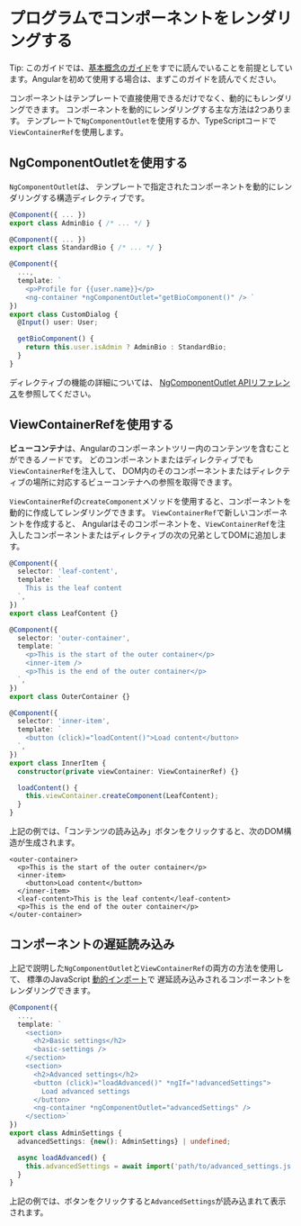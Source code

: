 # プログラムでコンポーネントをレンダリングする

Tip: このガイドでは、[基本概念のガイド](essentials)をすでに読んでいることを前提としています。Angularを初めて使用する場合は、まずこのガイドを読んでください。

コンポーネントはテンプレートで直接使用できるだけでなく、動的にもレンダリングできます。
コンポーネントを動的にレンダリングする主な方法は2つあります。
テンプレートで`NgComponentOutlet`を使用するか、TypeScriptコードで`ViewContainerRef`を使用します。

## NgComponentOutletを使用する

`NgComponentOutlet`は、
テンプレートで指定されたコンポーネントを動的にレンダリングする構造ディレクティブです。

```ts
@Component({ ... })
export class AdminBio { /* ... */ }

@Component({ ... })
export class StandardBio { /* ... */ }

@Component({
  ...,
  template: `
    <p>Profile for {{user.name}}</p>
    <ng-container *ngComponentOutlet="getBioComponent()" /> `
})
export class CustomDialog {
  @Input() user: User;

  getBioComponent() {
    return this.user.isAdmin ? AdminBio : StandardBio;
  }
}
```

ディレクティブの機能の詳細については、
[NgComponentOutlet APIリファレンス](api/common/NgComponentOutlet)を参照してください。

## ViewContainerRefを使用する

**ビューコンテナ**は、Angularのコンポーネントツリー内のコンテンツを含むことができるノードです。
どのコンポーネントまたはディレクティブでも`ViewContainerRef`を注入して、
DOM内のそのコンポーネントまたはディレクティブの場所に対応するビューコンテナへの参照を取得できます。

`ViewContainerRef`の`createComponent`メソッドを使用すると、コンポーネントを動的に作成してレンダリングできます。
`ViewContainerRef`で新しいコンポーネントを作成すると、
Angularはそのコンポーネントを、`ViewContainerRef`を注入したコンポーネントまたはディレクティブの次の兄弟としてDOMに追加します。

```ts
@Component({
  selector: 'leaf-content',
  template: `
    This is the leaf content
  `,
})
export class LeafContent {}

@Component({
  selector: 'outer-container',
  template: `
    <p>This is the start of the outer container</p>
    <inner-item />
    <p>This is the end of the outer container</p>
  `,
})
export class OuterContainer {}

@Component({
  selector: 'inner-item',
  template: `
    <button (click)="loadContent()">Load content</button>
  `,
})
export class InnerItem {
  constructor(private viewContainer: ViewContainerRef) {}

  loadContent() {
    this.viewContainer.createComponent(LeafContent);
  }
}
```

上記の例では、「コンテンツの読み込み」ボタンをクリックすると、次のDOM構造が生成されます。

```angular-html
<outer-container>
  <p>This is the start of the outer container</p>
  <inner-item>
    <button>Load content</button>
  </inner-item>
  <leaf-content>This is the leaf content</leaf-content>
  <p>This is the end of the outer container</p>
</outer-container>
```

## コンポーネントの遅延読み込み

上記で説明した`NgComponentOutlet`と`ViewContainerRef`の両方の方法を使用して、
標準のJavaScript [動的インポート](https://developer.mozilla.org/docs/Web/JavaScript/Reference/Operators/import)で
遅延読み込みされるコンポーネントをレンダリングできます。

```ts
@Component({
  ...,
  template: `
    <section>
      <h2>Basic settings</h2>
      <basic-settings />
    </section>
    <section>
      <h2>Advanced settings</h2>
      <button (click)="loadAdvanced()" *ngIf="!advancedSettings">
        Load advanced settings
      </button>
      <ng-container *ngComponentOutlet="advancedSettings" />
    </section>`
})
export class AdminSettings {
  advancedSettings: {new(): AdminSettings} | undefined;

  async loadAdvanced() {
    this.advancedSettings = await import('path/to/advanced_settings.js');
  }
}
```

上記の例では、ボタンをクリックすると`AdvancedSettings`が読み込まれて表示されます。
